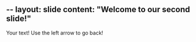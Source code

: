 --
layout: slide
content: "Welcome to our second slide!"
--
Your text!
Use the left arrow to go back!
